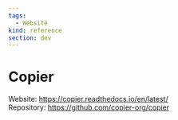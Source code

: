 ```yaml
---
tags:
  - Website
kind: reference
section: dev
---
```

# Copier

Website: <https://copier.readthedocs.io/en/latest/>\
Repository: <https://github.com/copier-org/copier>